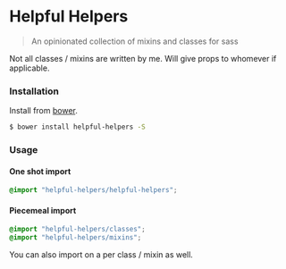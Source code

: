 # Helpful Helpers

> An opinionated collection of mixins and classes for sass

Not all classes / mixins are written by me. Will give props to whomever if applicable.

### Installation

Install from [bower](http://bower.io).

```bash
$ bower install helpful-helpers -S
```

### Usage

#### One shot import

```scss
@import "helpful-helpers/helpful-helpers";
```

#### Piecemeal import

```scss
@import "helpful-helpers/classes";
@import "helpful-helpers/mixins";
```

You can also import on a per class / mixin as well.
